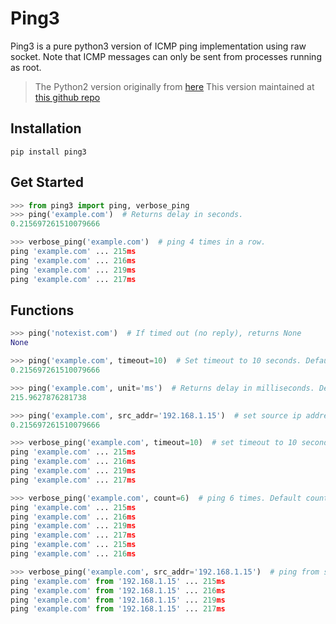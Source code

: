 # Ping3

Ping3 is a pure python3 version of ICMP ping implementation using raw socket.
Note that ICMP messages can only be sent from processes running as root.

> The Python2 version originally from [here](http://github.com/samuel/python-ping)
> This version maintained at [this github repo](https://github.com/kyan001/python3-ping)

## Installation

```shell
pip install ping3
```

## Get Started

```py
>>> from ping3 import ping, verbose_ping
>>> ping('example.com')  # Returns delay in seconds.
0.215697261510079666

>>> verbose_ping('example.com')  # ping 4 times in a row.
ping 'example.com' ... 215ms
ping 'example.com' ... 216ms
ping 'example.com' ... 219ms
ping 'example.com' ... 217ms
```

## Functions

```py
>>> ping('notexist.com')  # If timed out (no reply), returns None
None

>>> ping('example.com', timeout=10)  # Set timeout to 10 seconds. Default timeout=4 for 4 seconds.
0.215697261510079666

>>> ping('example.com', unit='ms')  # Returns delay in milliseconds. Default unit='s' for seconds.
215.9627876281738

>>> ping('example.com', src_addr='192.168.1.15')  # set source ip address for multiple interfaces. Default src_addr=None for no binding.
0.215697261510079666

>>> verbose_ping('example.com', timeout=10)  # set timeout to 10 second. Default timeout=4 for 4 seconds.
ping 'example.com' ... 215ms
ping 'example.com' ... 216ms
ping 'example.com' ... 219ms
ping 'example.com' ... 217ms

>>> verbose_ping('example.com', count=6)  # ping 6 times. Default count=4
ping 'example.com' ... 215ms
ping 'example.com' ... 216ms
ping 'example.com' ... 219ms
ping 'example.com' ... 217ms
ping 'example.com' ... 215ms
ping 'example.com' ... 216ms

>>> verbose_ping('example.com', src_addr='192.168.1.15')  # ping from source IP address. Default src_addr=None
ping 'example.com' from '192.168.1.15' ... 215ms
ping 'example.com' from '192.168.1.15' ... 216ms
ping 'example.com' from '192.168.1.15' ... 219ms
ping 'example.com' from '192.168.1.15' ... 217ms
```
